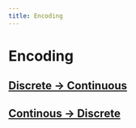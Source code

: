 ```yaml
---
title: Encoding
---
```


# Encoding

## [Discrete -> Continuous](Discrete%20-%3E%20Continuous.md)

## [Continous -> Discrete](Continous%20-%3E%20Discrete.md)


































































































